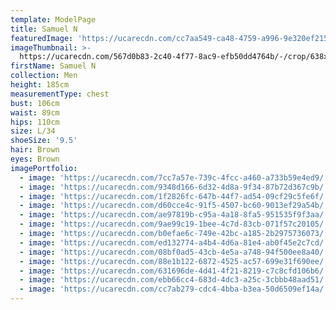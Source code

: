 ```yaml
---
template: ModelPage
title: Samuel N
featuredImage: 'https://ucarecdn.com/cc7aa549-ca48-4759-a996-9e320ef215c4/'
imageThumbnail: >-
  https://ucarecdn.com/567d0b83-2c40-4f77-8ac9-efb50dd4764b/-/crop/638x924/296,0/-/preview/
firstName: Samuel N
collection: Men
height: 185cm
measurementType: chest
bust: 106cm
waist: 89cm
hips: 110cm
size: L/34
shoeSize: '9.5'
hair: Brown
eyes: Brown
imagePortfolio:
  - image: 'https://ucarecdn.com/7cc7a57e-739c-4fcc-a460-a733b59e4ed9/'
  - image: 'https://ucarecdn.com/9348d166-6d32-4d8a-9f34-87b72d367c9b/'
  - image: 'https://ucarecdn.com/1f2826fc-647b-44f7-ad54-09cf29c5fe6f/'
  - image: 'https://ucarecdn.com/d60cce4c-91f5-4507-bc60-9013ef29a54b/'
  - image: 'https://ucarecdn.com/ae97819b-c95a-4a18-8fa5-951535f9f3aa/'
  - image: 'https://ucarecdn.com/9ae99c19-1bee-4c7d-83cb-071f57c20105/'
  - image: 'https://ucarecdn.com/b0efae6c-749e-42bc-a185-2b2975736073/'
  - image: 'https://ucarecdn.com/ed132774-a4b4-4d6a-81e4-ab0f45e2c7cd/'
  - image: 'https://ucarecdn.com/08bf0ad5-43cb-4e5a-a748-94f500ee8a40/'
  - image: 'https://ucarecdn.com/88e1b122-6872-4525-ac57-699e31f690ee/'
  - image: 'https://ucarecdn.com/631696de-4d41-4f21-8219-c7c8cfd106b6/'
  - image: 'https://ucarecdn.com/ebb66cc4-683d-4dc3-a25c-3cbbb48aad51/'
  - image: 'https://ucarecdn.com/cc7ab279-cdc4-4bba-b3ea-50d6509ef14a/'
---
```


